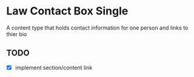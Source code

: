 # Law Contact Box Single

A content type that holds contact information for one person and links to thier bio

## TODO

- [x] implement section/content link
